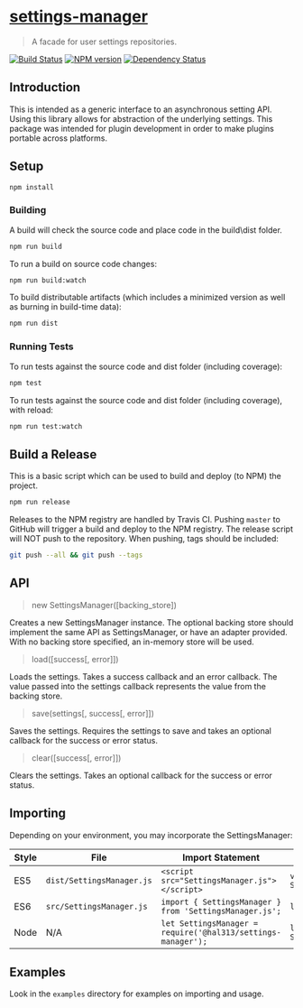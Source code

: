 # [settings-manager](https://github.com/hal313/settings-manager)

> A facade for user settings repositories.

[![Build Status](http://img.shields.io/travis/hal313/settings-manager/master.svg?style=flat-square)](https://travis-ci.org/hal313/settings-manager)
[![NPM version](http://img.shields.io/npm/v/@hal313/settings-manager.svg?style=flat-square)](https://www.npmjs.com/package/settings-manager)
[![Dependency Status](http://img.shields.io/david/hal313/settings-manager.svg?style=flat-square)](https://david-dm.org/hal313/settings-manager)

## Introduction

This is intended as a generic interface to an asynchronous setting API. Using this library allows for abstraction of the underlying settings. This package was intended for plugin development in order to make plugins portable across platforms.

## Setup

```bash
npm install
```

### Building

A build will check the source code and place code in the build\dist folder.

```bash
npm run build
```

To run a build on source code changes:

```bash
npm run build:watch
```

To build distributable artifacts (which includes a minimized version as well as burning in build-time data):

```bash
npm run dist
```

### Running Tests

To run tests against the source code and dist folder (including coverage):

```bash
npm test
```

To run tests against the source code and dist folder (including coverage), with reload:

```bash
npm run test:watch
```

## Build a Release

This is a basic script which can be used to build and deploy (to NPM) the project.

```bash
npm run release
```

Releases to the NPM registry are handled by Travis CI. Pushing `master` to GitHub will trigger a build and deploy to the NPM registry. The release script will NOT push to the repository. When pushing, tags should be included:

```bash
git push --all && git push --tags
```

## API

> new SettingsManager([backing_store])

Creates a new SettingsManager instance. The optional backing store should implement the same API as SettingsManager, or have an adapter provided. With no backing store specified, an in-memory store will be used.

> load([success[, error]])

Loads the settings. Takes a success callback and an error callback. The value passed into the settings callback represents the value from the backing store.

> save(settings[, success[, error]])

Saves the settings. Requires the settings to save and takes an optional callback for the success or error status.

> clear([success[, error]])

Clears the settings. Takes an optional callback for the success or error status.

## Importing

Depending on your environment, you may incorporate the SettingsManager:

| Style | File                      | Import Statement                                             | Instantiate                                       |
| ----- | ------------------------- | ------------------------------------------------------------ | ------------------------------------------------- |
| ES5   | `dist/SettingsManager.js` | `<script src="SettingsManager.js"></script>`                 | `var settingsManager = new SettingsManager();`    |
| ES6   | `src/SettingsManager.js`  | `import { SettingsManager } from 'SettingsManager.js';`      | `let sm = new SettingsManager();`                 |
| Node  | N/A                       | `let SettingsManager = require('@hal313/settings-manager');` | `let sm = new SettingsManager.SettingsManager();` |

## Examples

Look in the `examples` directory for examples on importing and usage.
